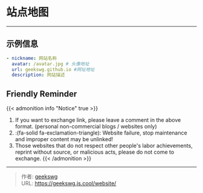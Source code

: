 # 站点地图



<!-- When you set data `friends.yml` in `yourProject/data/` directory, it will be automatically loaded here. -->
---
<!-- You can define additional content below for this page. -->
## 示例信息

```yaml
- nickname: 网站名称
  avatar: /avatar.jpg # 头像地址
  url: geekswg.github.io #网址地址
  description: 网站描述
```

## Friendly Reminder

{{< admonition info "Notice" true >}}
1. If you want to exchange link, please leave a comment in the above format. (personal non-commercial blogs / websites only)
2. :(fa-solid fa-exclamation-triangle): Website failure, stop maintenance and improper content may be unlinked!
3. Those websites that do not respect other people's labor achievements, reprint without source, or malicious acts, please do not come to exchange.
{{< /admonition >}}

<style>
  .preview-link {
    position: relative;
    text-decoration: none;
    color: #3498db;
}

.preview-box {
    display: none; /* 默认隐藏 */
    position: absolute;
    width: 200px;
    height: 150px;
    border: 1px solid #ddd;
    box-shadow: 0px 4px 8px rgba(0, 0, 0, 0.2);
    background-color: #fff;
    z-index: 10;
}

.preview-box img {
    width: 100%;
    height: 100%;
}
</style>
<script>
  document.addEventListener("DOMContentLoaded", function () {
    const previewBox = document.getElementById("previewBox");
    const previewImage = document.getElementById("previewImage");

    document.querySelectorAll(".preview-link").forEach(link => {
        link.addEventListener("mouseenter", (e) => {
            const imageSrc = link.getAttribute("data-preview");
            previewImage.src = imageSrc;
            previewBox.style.display = "block";
        });

        link.addEventListener("mousemove", (e) => {
            previewBox.style.top = `${e.pageY-150}px`;
            previewBox.style.left = `${e.pageX-150}px`;
        });

        link.addEventListener("mouseleave", () => {
            previewBox.style.display = "none";
        });
    });
});
</script>


---

> 作者: [geekswg](https://github.com/geekswg)  
> URL: https://geekswg.js.cool/website/  

